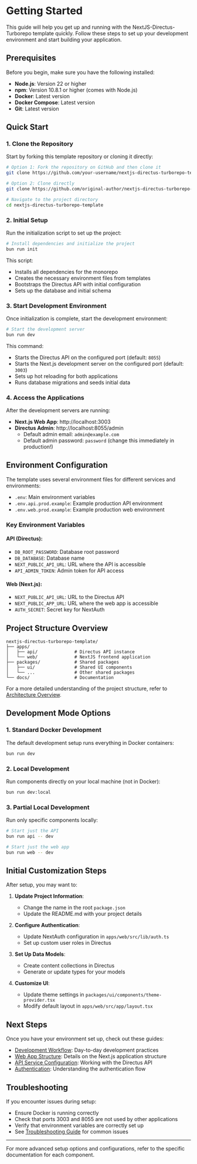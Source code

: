 # Getting Started

This guide will help you get up and running with the NextJS-Directus-Turborepo template quickly. Follow these steps to set up your development environment and start building your application.

## Prerequisites

Before you begin, make sure you have the following installed:

- **Node.js**: Version 22 or higher
- **npm**: Version 10.8.1 or higher (comes with Node.js)
- **Docker**: Latest version
- **Docker Compose**: Latest version
- **Git**: Latest version

## Quick Start

### 1. Clone the Repository

Start by forking this template repository or cloning it directly:

```bash
# Option 1: Fork the repository on GitHub and then clone it
git clone https://github.com/your-username/nextjs-directus-turborepo-template.git

# Option 2: Clone directly
git clone https://github.com/original-author/nextjs-directus-turborepo-template.git

# Navigate to the project directory
cd nextjs-directus-turborepo-template
```

### 2. Initial Setup

Run the initialization script to set up the project:

```bash
# Install dependencies and initialize the project
bun run init
```

This script:
- Installs all dependencies for the monorepo
- Creates the necessary environment files from templates
- Bootstraps the Directus API with initial configuration
- Sets up the database and initial schema

### 3. Start Development Environment

Once initialization is complete, start the development environment:

```bash
# Start the development server
bun run dev
```

This command:
- Starts the Directus API on the configured port (default: `8055`)
- Starts the Next.js development server on the configured port (default: `3003`)
- Sets up hot reloading for both applications
- Runs database migrations and seeds initial data

### 4. Access the Applications

After the development servers are running:

- **Next.js Web App**: http://localhost:3003
- **Directus Admin**: http://localhost:8055/admin
  - Default admin email: `admin@example.com`
  - Default admin password: `password` (change this immediately in production!)

## Environment Configuration

The template uses several environment files for different services and environments:

- `.env`: Main environment variables
- `.env.api.prod.example`: Example production API environment
- `.env.web.prod.example`: Example production web environment

### Key Environment Variables

#### API (Directus):
- `DB_ROOT_PASSWORD`: Database root password
- `DB_DATABASE`: Database name
- `NEXT_PUBLIC_API_URL`: URL where the API is accessible
- `API_ADMIN_TOKEN`: Admin token for API access

#### Web (Next.js):
- `NEXT_PUBLIC_API_URL`: URL to the Directus API
- `NEXT_PUBLIC_APP_URL`: URL where the web app is accessible
- `AUTH_SECRET`: Secret key for NextAuth

## Project Structure Overview

```
nextjs-directus-turborepo-template/
├── apps/
│   ├── api/              # Directus API instance
│   └── web/              # NextJS frontend application
├── packages/             # Shared packages
│   ├── ui/               # Shared UI components
│   └── ...               # Other shared packages
└── docs/                 # Documentation
```

For a more detailed understanding of the project structure, refer to [Architecture Overview](./ARCHITECTURE.md).

## Development Mode Options

### 1. Standard Docker Development

The default development setup runs everything in Docker containers:

```bash
bun run dev
```

### 2. Local Development

Run components directly on your local machine (not in Docker):

```bash
bun run dev:local
```

### 3. Partial Local Development

Run only specific components locally:

```bash
# Start just the API
bun run api -- dev

# Start just the web app
bun run web -- dev
```

## Initial Customization Steps

After setup, you may want to:

1. **Update Project Information**:
   - Change the name in the root `package.json`
   - Update the README.md with your project details

2. **Configure Authentication**:
   - Update NextAuth configuration in `apps/web/src/lib/auth.ts`
   - Set up custom user roles in Directus

3. **Set Up Data Models**:
   - Create content collections in Directus
   - Generate or update types for your models

4. **Customize UI**:
   - Update theme settings in `packages/ui/components/theme-provider.tsx`
   - Modify default layout in `apps/web/src/app/layout.tsx`

## Next Steps

Once you have your environment set up, check out these guides:

- [Development Workflow](./DEVELOPMENT-WORKFLOW.md): Day-to-day development practices
- [Web App Structure](./WEB-APP.md): Details on the Next.js application structure
- [API Service Configuration](./API-SERVICE.md): Working with the Directus API
- [Authentication](./AUTHENTICATION.md): Understanding the authentication flow

## Troubleshooting

If you encounter issues during setup:

- Ensure Docker is running correctly
- Check that ports 3003 and 8055 are not used by other applications
- Verify that environment variables are correctly set up
- See [Troubleshooting Guide](./TROUBLESHOOTING.md) for common issues

---

For more advanced setup options and configurations, refer to the specific documentation for each component.
